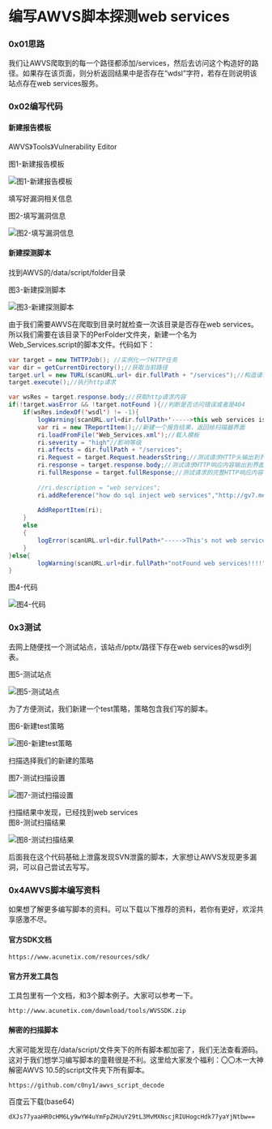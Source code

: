 # 编写AWVS脚本探测web services

### 0x01思路 <a href="#id-0x01-si-lu" id="id-0x01-si-lu"></a>

我们让AWVS爬取到的每一个路径都添加/services，然后去访问这个构造好的路径。如果存在该页面，则分析返回结果中是否存在“wdsl”字符，若存在则说明该站点存在web services服务。

### 0x02编写代码 <a href="#id-0x02-bian-xie-dai-ma" id="id-0x02-bian-xie-dai-ma"></a>

#### 新建报告模板 <a href="#xin-jian-bao-gao-mo-ban" id="xin-jian-bao-gao-mo-ban"></a>

AWVS》Tools》Vulnerability Editor

图1-新建报告模板

![图1-新建报告模板](https://gv7.me/articles/2017/Writing-AWVS-scripts-to-detect-Web-Services/add_xml.png)

填写好漏洞相关信息

图2-填写漏洞信息

![图2-填写漏洞信息](https://gv7.me/articles/2017/Writing-AWVS-scripts-to-detect-Web-Services/2.png)

#### 新建探测脚本 <a href="#xin-jian-tan-ce-jiao-ben" id="xin-jian-tan-ce-jiao-ben"></a>

找到AWVS的/data/script/folder目录

图3-新建探测脚本

![图3-新建探测脚本](https://gv7.me/articles/2017/Writing-AWVS-scripts-to-detect-Web-Services/3.png)

由于我们需要AWVS在爬取到目录时就检查一次该目录是否存在web services。所以我们需要在该目录下的PerFolder文件夹，新建一个名为Web\_Services.script的脚本文件。代码如下：

```java
var target = new THTTPJob(); //实例化一个HTTP任务
var dir = getCurrentDirectory();//获取当前路径
target.url = new TURL(scanURL.url+ dir.fullPath + "/services");//构造请求url
target.execute();//执行http请求

var wsRes = target.response.body;//获取http请求内容
if(!target.wasError && !target.notFound ){//判断是否访问错误或者是404
	if(wsRes.indexOf('wsdl') != -1){
		logWarning(scanURL.url+dir.fullPath+'----->this web services is exists!!!');//在日志栏显示该调式信息
		var ri = new TReportItem();//新建一个报告结果，返回给扫描器界面
		ri.loadFromFile('Web_Services.xml');//载入模板
		ri.severity = "high"//影响等级
		ri.affects = dir.fullPath + "/services";
		ri.Request = target.Request.headersString;//测试请求HTTP头输出到界面
		ri.response = target.response.body;//测试请求HTTP响应内容输出到界面
		ri.fullResponse = target.fullResponse;//测试请求的完整HTTP响应内容输出到界面
		
		//ri.description = "web services";
		ri.addReference("how do sql inject web services","http://gv7.me/2017/08/12/how-do-sql-inject-web-services/");
		
		AddReportItem(ri);
	}
	else
	{
		logError(scanURL.url+dir.fullPath+"----->This's not web services!!!");
	}
}else{
		logWarning(scanURL.url+dir.fullPath+"notFound web services!!!!");
}
```

图4-代码

![图4-代码](https://gv7.me/articles/2017/Writing-AWVS-scripts-to-detect-Web-Services/4.png)

### 0x3测试 <a href="#id-0x3-ce-shi" id="id-0x3-ce-shi"></a>

去网上随便找一个测试站点，该站点/pptx/路径下存在web services的wsdl列表。

图5-测试站点

![图5-测试站点](https://gv7.me/articles/2017/Writing-AWVS-scripts-to-detect-Web-Services/5.png)

为了方便测试，我们新建一个test策略，策略包含我们写的脚本。

图6-新建test策略

![图6-新建test策略](https://gv7.me/articles/2017/Writing-AWVS-scripts-to-detect-Web-Services/6.png)

扫描选择我们的新建的策略

图7-测试扫描设置

![图7-测试扫描设置](https://gv7.me/articles/2017/Writing-AWVS-scripts-to-detect-Web-Services/7.png)

扫描结果中发现，已经找到web services\
图8-测试扫描结果

![图8-测试扫描结果](https://gv7.me/articles/2017/Writing-AWVS-scripts-to-detect-Web-Services/8.png)

后面我在这个代码基础上泄露发现SVN泄露的脚本，大家想让AWVS发现更多漏洞，可以自己尝试去写写。

### 0x4AWVS脚本编写资料 <a href="#id-0x4awvs-jiao-ben-bian-xie-zi-liao" id="id-0x4awvs-jiao-ben-bian-xie-zi-liao"></a>

如果想了解更多编写脚本的资料。可以下载以下推荐的资料，若你有更好，欢淫共享感激不尽。

#### 官方SDK文档 <a href="#guan-fang-sdk-wen-dang" id="guan-fang-sdk-wen-dang"></a>

```
https://www.acunetix.com/resources/sdk/
```

#### 官方开发工具包 <a href="#guan-fang-kai-fa-gong-ju-bao" id="guan-fang-kai-fa-gong-ju-bao"></a>

工具包里有一个文档，和3个脚本例子。大家可以参考一下。

```
http://www.acunetix.com/download/tools/WVSSDK.zip
```

#### 解密的扫描脚本 <a href="#jie-mi-de-sao-miao-jiao-ben" id="jie-mi-de-sao-miao-jiao-ben"></a>

大家可能发现在/data/script/文件夹下的所有脚本都加密了，我们无法查看源码。这对于我们想学习编写脚本的童鞋很是不利。这里给大家发个福利：〇〇木一大神解密AWVS 10.5的script文件夹下所有脚本。

```
https://github.com/c0ny1/awvs_script_decode
```

百度云下载(base64)

```
dXJs77yaaHR0cHM6Ly9wYW4uYmFpZHUuY29tL3MvMXNscjRIUHogcHdk77yaYjNtbw==
```
